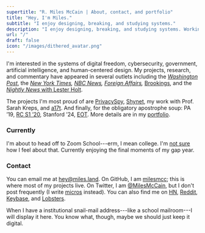 ```yaml
---
supertitle: "R. Miles McCain | About, contact, and portfolio"
title: "Hey, I'm Miles."
subtitle: "I enjoy designing, breaking, and studying systems."
description: "I enjoy designing, breaking, and studying systems. Working on cybersecurity, privacy, government, and positive computing."
url: "/"
draft: false
icon: "/images/dithered_avatar.png"
---
```


I'm interested in the systems of digital freedom, cybersecurity, government, artificial intelligence, and human-centered design. My projects, research, and commentary have appeared in several outlets including the [*Washington Post*](https://www.washingtonpost.com/news/monkey-cage/wp/2017/08/24/congress-keeps-quiet-on-u-s-drone-policy-and-thats-a-big-problem/), the *[New York Times](https://www.nytimes.com/2019/09/24/opinion/facebook-google-apps-data.html#link-6fea96a5), [NBC News](https://www.nbcnews.com/tech/social-media/trump-other-politicians-celebs-shared-boosted-russian-troll-tweets-n817036), [Foreign Affairs](https://www.foreignaffairs.com/authors/miles-mccain),* [Brookings](https://www.brookings.edu/author/miles-mccain/), and the [*Nightly News* with Lester Holt](https://www.nbcnews.com/nightly-news/video/wide-range-of-celebrities-accidentally-tweeted-russian-propaganda-during-2016-election-1087414339671). 

The projects I'm most proud of are [PrivacySpy](https://privacyspy.org), [Shynet](https://github.com/milesmcc/shynet), my work with Prof. Sarah Kreps, and [a17t](https://a17t.miles.land). And finally, for the obligatory apostrophe soup: PA &rsquo;19, [RC S1 &rsquo;20](https://www.recurse.com/scout/click?t=e62336f0f378bcf03a96d441d015db88), Stanford &rsquo;24, [EOT](https://en.wikipedia.org/wiki/End-of-Transmission_character). More details are in my [portfolio](/portfolio/).

### Currently

I'm about to head off to Zoom School---erm, I mean college. I'm [not sure](https://www.nytimes.com/2020/07/07/opinion/letters/coronavirus-college-professors.html) how I feel about that. Currently enjoying the final moments of my gap year.

### Contact

You can email me at <hey@miles.land>. On GitHub, I am [milesmcc](https://github.com/milesmcc); this is where most of my projects live. On Twitter, I am [@MilesMcCain](https://twitter.com/MilesMcCain), but I don't post frequently (I write [micros](/micros/) instead). You can also find me on [HN](https://news.ycombinator.com/user?id=epoch_100), [Reddit](https://reddit.com/u/epoch_100), [Keybase](https://keybase.io/rmrm), and [Lobsters](https://lobste.rs/u/rmrm).

When I have a institutional snail-mail address---like a school mailroom---I will display it here. You know what, though, maybe we should just keep it digital.